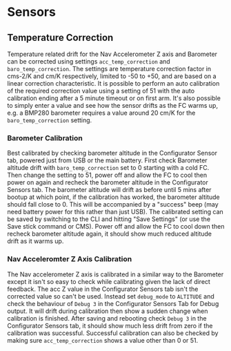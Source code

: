 # Sensors

## Temperature Correction
Temperature related drift for the Nav Accelerometer Z axis and Barometer can be corrected using settings `acc_temp_correction` and `baro_temp_correction`. The settings are temperature correction factor in cms-2/K and cm/K respectively, limited to -50 to +50, and are based on a linear correction characteristic. It is possible to perform an auto calibration of the required correction value using a setting of 51 with the auto calibration ending after a 5 minute timeout or on first arm. It's also possible to simply enter a value and see how the sensor drifts as the FC warms up, e.g. a BMP280 barometer requires a value around 20 cm/K for the `baro_temp_correction` setting.

### Barometer Calibration
Best calibrated by checking barometer altitude in the Configurator Sensor tab, powered just from USB or the main battery. First check Barometer altitude drift with `baro_temp_correction` set to 0 starting with a cold FC. Then change the setting to 51, power off and allow the FC to cool then power on again and recheck the barometer altitude in the Configurator Sensors tab. The barometer altitude will drift as before until 5 mins after bootup at which point, if the calibration has worked, the barometer altitude should fall close to 0. This will be accompanied by a "success" beep (may need battery power for this rather than just USB). The calibrated setting can be saved by switching to the CLI and hitting "Save Settings" (or use the Save stick command or CMS). Power off and allow the FC to cool down then recheck barometer altitude again, it should show much reduced altitude drift as it warms up.

### Nav Acceleromter Z Axis Calibration
The Nav accelerometer Z axis is calibrated in a similar way to the Barometer except it isn't so easy to check while calibrating given the lack of direct feedback. The acc Z value in the Configurator Sensors tab isn't the corrected value so can't be used. Instead set `debug_mode` to `ALTITUDE` and check the behaviour of `Debug 3` in the Configurator Sensors Tab for Debug output. It will drift during calibration then show a sudden change when calibration is finished. After saving and rebooting check `Debug 3` in the Configurator Sensors tab, it should show much less drift from zero if the calibration was successful. Successful calibration can also be checked by making sure `acc_temp_correction` shows a value other than 0 or 51.